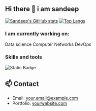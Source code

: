 ## Hi there 👋 i am sandeep
[![Sandeep's GitHub stats](https://github-readme-stats.vercel.app/api?username=sandeepgogu-code)](https://github.com/sandeepgogu-code/github-readme-stats)
[![Top Langs](https://github-readme-stats.vercel.app/api/top-langs/?username=sandeepgogu-code)](https://github.com/sandeepgogucode/github-readme-stats)
### I am currently working on:
  Data science
  Computer Networks
  DevOps
### Skills and tools
  ![Static Badge](https://img.shields.io/badge/Javascrpit-yellow?style=for-the-badge&logo=javascript&logoColor=yellow&logoSize=auto)






 



## 📫 Contact
- Email: your.email@example.com  
- Portfolio: [yourwebsite.com](https://yourwebsite.com)  



